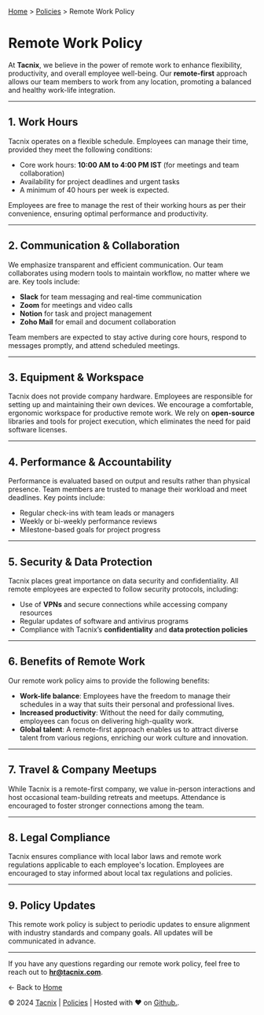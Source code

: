 [Home](https://www.tacnix.com/) > [Policies](https://www.tacnix.com/policies) > Remote Work Policy

# Remote Work Policy

At **Tacnix**, we believe in the power of remote work to enhance flexibility, productivity, and overall employee well-being. Our **remote-first** approach allows our team members to work from any location, promoting a balanced and healthy work-life integration.

---

## 1. **Work Hours**

Tacnix operates on a flexible schedule. Employees can manage their time, provided they meet the following conditions:

- Core work hours: **10:00 AM to 4:00 PM IST** (for meetings and team collaboration)
- Availability for project deadlines and urgent tasks
- A minimum of 40 hours per week is expected.

Employees are free to manage the rest of their working hours as per their convenience, ensuring optimal performance and productivity.

---

## 2. **Communication & Collaboration**

We emphasize transparent and efficient communication. Our team collaborates using modern tools to maintain workflow, no matter where we are. Key tools include:

- **Slack** for team messaging and real-time communication
- **Zoom** for meetings and video calls
- **Notion** for task and project management
- **Zoho Mail** for email and document collaboration

Team members are expected to stay active during core hours, respond to messages promptly, and attend scheduled meetings.

---

## 3. **Equipment & Workspace**

Tacnix does not provide company hardware. Employees are responsible for setting up and maintaining their own devices. We encourage a comfortable, ergonomic workspace for productive remote work. We rely on **open-source** libraries and tools for project execution, which eliminates the need for paid software licenses.

---

## 4. **Performance & Accountability**

Performance is evaluated based on output and results rather than physical presence. Team members are trusted to manage their workload and meet deadlines. Key points include:

- Regular check-ins with team leads or managers
- Weekly or bi-weekly performance reviews
- Milestone-based goals for project progress

---

## 5. **Security & Data Protection**

Tacnix places great importance on data security and confidentiality. All remote employees are expected to follow security protocols, including:

- Use of **VPNs** and secure connections while accessing company resources
- Regular updates of software and antivirus programs
- Compliance with Tacnix’s **confidentiality** and **data protection policies**

---

## 6. **Benefits of Remote Work**

Our remote work policy aims to provide the following benefits:

- **Work-life balance**: Employees have the freedom to manage their schedules in a way that suits their personal and professional lives.
- **Increased productivity**: Without the need for daily commuting, employees can focus on delivering high-quality work.
- **Global talent**: A remote-first approach enables us to attract diverse talent from various regions, enriching our work culture and innovation.

---

## 7. **Travel & Company Meetups**

While Tacnix is a remote-first company, we value in-person interactions and host occasional team-building retreats and meetups. Attendance is encouraged to foster stronger connections among the team.

---

## 8. **Legal Compliance**

Tacnix ensures compliance with local labor laws and remote work regulations applicable to each employee's location. Employees are encouraged to stay informed about local tax regulations and policies.

---

## 9. **Policy Updates**

This remote work policy is subject to periodic updates to ensure alignment with industry standards and company goals. All updates will be communicated in advance.

---

If you have any questions regarding our remote work policy, feel free to reach out to **hr@tacnix.com**.

← Back to [Home](https://www.tacnix.com)

&copy; 2024 [Tacnix](https://www.tacnix.com) | [Policies](https://www.tacnix.com/policies) | Hosted with &hearts; on <a target="_blank" rel="noopener" href="https://www.github.com" alt="Github">Github.</a>.

